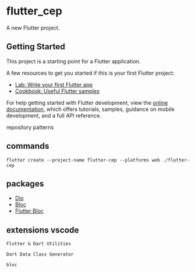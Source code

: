 # flutter_cep

A new Flutter project.

## Getting Started

This project is a starting point for a Flutter application.

A few resources to get you started if this is your first Flutter project:

- [Lab: Write your first Flutter app](https://docs.flutter.dev/get-started/codelab)
- [Cookbook: Useful Flutter samples](https://docs.flutter.dev/cookbook)

For help getting started with Flutter development, view the
[online documentation](https://docs.flutter.dev/), which offers tutorials,
samples, guidance on mobile development, and a full API reference.

repository patterns

## commands

    flutter create --project-name flutter-cep --platforms web ./flutter-cep

## packages

- [Dio](https://pub.dev/packages/dio)
- [Bloc](https://pub.dev/packages/bloc)
- [Flutter Bloc](https://pub.dev/packages/flutter_bloc)

## extensions vscode

    Flutter & Dart Utilities

    Dart Data Class Generator

    bloc
